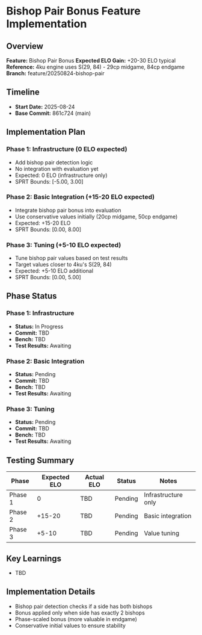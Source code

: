 # Bishop Pair Bonus Feature Implementation

## Overview
**Feature:** Bishop Pair Bonus
**Expected ELO Gain:** +20-30 ELO typical
**Reference:** 4ku engine uses S(29, 84) - 29cp midgame, 84cp endgame
**Branch:** feature/20250824-bishop-pair

## Timeline
- **Start Date:** 2025-08-24
- **Base Commit:** 861c724 (main)

## Implementation Plan

### Phase 1: Infrastructure (0 ELO expected)
- Add bishop pair detection logic
- No integration with evaluation yet
- Expected: 0 ELO (infrastructure only)
- SPRT Bounds: [-5.00, 3.00]

### Phase 2: Basic Integration (+15-20 ELO expected)
- Integrate bishop pair bonus into evaluation
- Use conservative values initially (20cp midgame, 50cp endgame)
- Expected: +15-20 ELO
- SPRT Bounds: [0.00, 8.00]

### Phase 3: Tuning (+5-10 ELO expected)
- Tune bishop pair values based on test results
- Target values closer to 4ku's S(29, 84)
- Expected: +5-10 ELO additional
- SPRT Bounds: [0.00, 5.00]

## Phase Status

### Phase 1: Infrastructure
- **Status:** In Progress
- **Commit:** TBD
- **Bench:** TBD
- **Test Results:** Awaiting

### Phase 2: Basic Integration
- **Status:** Pending
- **Commit:** TBD
- **Bench:** TBD
- **Test Results:** Awaiting

### Phase 3: Tuning
- **Status:** Pending
- **Commit:** TBD
- **Bench:** TBD
- **Test Results:** Awaiting

## Testing Summary

| Phase | Expected ELO | Actual ELO | Status | Notes |
|-------|-------------|------------|--------|-------|
| Phase 1 | 0 | TBD | Pending | Infrastructure only |
| Phase 2 | +15-20 | TBD | Pending | Basic integration |
| Phase 3 | +5-10 | TBD | Pending | Value tuning |

## Key Learnings
- TBD

## Implementation Details
- Bishop pair detection checks if a side has both bishops
- Bonus applied only when side has exactly 2 bishops
- Phase-scaled bonus (more valuable in endgame)
- Conservative initial values to ensure stability